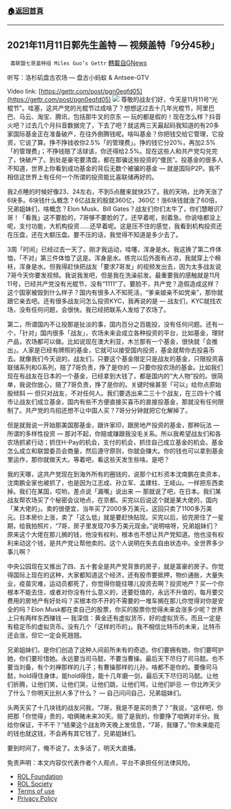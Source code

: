 ###  [:house:返回首頁](https://github.com/ourhimalayas/txt)
---


## 2021年11月11日郭先生盖特 — 视频盖特「9分45秒」
` 喜联盟七哥盖特组 Miles Guo’s Gettr` [轉載自GNews](https://gnews.org/zh-hans/1657538/)

听写：洛杉矶盘古农场 — 盘古小蚂蚁 & Antsee-GTV

Video link: [https://gettr.com/post/pgn0eqfd05](https://gettr.com/post/pgn0eqfd05)
![](https://assets.gnews.org/wp-content/uploads/2021/11/8EA15CF6-845A-4A1D-BB0F-2D6427457750.png)
尊敬的战友们好，今天是11月11号“光棍节”。哇塞，这共产党的光棍节过成啥了？想想这过去十几年光棍节，阿里巴巴、马云、淘宝、腾讯，包括那牛叉的京东 — 玩的都是假的！现在怎么样？抖音火吧？过去几个月抖音数据完了，下去了吧？就这两三天最起码我知道的有20多家国际基金正在准备破产，在往外倒腾钱呢。啥叫基金？你把钱交给它管理，它投资，它说了算。挣不挣钱收你2.5%「的管理费」。挣的钱它分20%，再加2.5%「的管理费」；不挣钱赔了活球该，你还得给2.5%。现在这些人和共产党勾兑完了，快破产了。到处是豪宅要清盘，都在那骗这些投资的“傻民”。投基金的很多人不知道，世界上你看到成功基金的背后无数个被骗的基金 — 就是国际P2P。我不相信这世界上有任何一个所谓的投资能比喜联储再好的。

我2点睡的时候好像23、24左右，不到5点醒来就快25了。我的天呐，比昨天涨了6块多。6块钱什么概念？6亿战友的股就360亿，360亿！涨6块钱就涨了60倍，兄弟姐妹们，啥概念？Elon Musk、Bill Gates？战友们你们太牛了，你们慧眼识7哥！「看我」这不要脸的，7哥够不要脸的了。还早着呢，别着急。你说啥都没上呢，支付功能，大机构投资……还早着呢。这是压不住的感觉，我看到机构投资还在压盘，还在大额压盘。要不压的话，我觉得不知道是多少去了。

3周「时间」已经过去一天了。刚才我运动，哇噻，浑身是水。我这换了第二件体恤，「不对」第三件体恤了这是。浑身是水。练完以后外面有点凉，我就穿上个棉袄，浑身是水。但我得赶快把战友「要求7哥发」的视频发出去，因为太多战友说7哥今天你要发视频。我说我发吧，但是我在洗澡前发。最重要我的感触就是11月11号，已经共产党没有光棍节，没有“1111”了。要脸不，共产党？造假造成这样？这个国家被毁到什么样子？国内有很多人不知死活，“爹亲娘亲不如党亲”，那你就跟它亲去吧。还有很多战友问怎么投资KYC，我再说的是 — 战友们，KYC就找农场，没有任何问题，会很快。我已经把联系人发给了农场了。

第二，所谓国内不让投那是扯淡的事，国内百分之百能投，没有任何问题。还有一个，「针对」国内很多「战友」，农场未来会成立各种投资的平台，比如基金，理财产品，农场都可以做。比如说现在澳大利亚，木兰那有一个基金，很快就「会推出」。人家是已经有牌照的基金，它就可以接受国内投资，基金就帮你去投喜币去。就像我们今天说的，战友们，只要这个基金限定只是战友的基金，只限投资喜联储系列和G系列，赔了7哥负责，挣了是你的 — 只要你投农场的基金。比如我们现在有战友在日本的一个基金，已经拿到大钱了，都是国内的“大人物”投的。很简单，我说你放心，赔了7哥负责，挣了是你的。关键时候甚至「可以」给你点原始股倾斜 — 但只对战友，不对任何人。我们要选出来二三十个战友，在三四十个城市让战友们成立基金，国内有些不方便直接买喜币的直接投基金，那就没有任何限制了。共产党的鸟招还想不让中国人买？7哥分分钟就把它化解掉了。

但是就我说一开始那美国那基金，跟许家印，跟房地产投资的基金，那种玩法 — 所谓的多样性投资 — 那对不起，你赔或赚跟我没毛关系。所以我希望战友们和各农场抓紧行动；抓住H-Pay的机会，支付的机会，抓住自己成立基金的机会。基金怎么成立和联盟委员会商量，然后遵守原则，你就会赚大。你的钱也可以拿到基金里运作，那你就做天大。等着吧，看这些天发生些啥。是吧？

我的天哪，这共产党现在到海外所有的圈钱的，说那个红杉资本沈南鹏在卖资本，沈南鹏全家也被抓了，也是因为江志成、孙立军、孟建柱、王岐山。一样把东西卖掉。我们在某国，哎哟，差点说「漏嘴」说出来 — 那就说了吧，在日本。我们某战友帮农场买了个秘密会议地点，在京都。买完以后说这个就是某大佬的，国内「某大佬的」。卖的很便宜，当年买了2000多万美元，这回只卖了1100多万美元。日本房价上涨，卖了「这么低」就是要赶快贴现。买完以后，验完房住了一星期，给我拍照片，“7哥，房子里发现70多万美元现金。”说明啥呀，兄弟姐妹们？原来这个大佬在那儿搁的钱，他没有权利，根本也不想让共产党知道。他也没有权利来动这个钱，是共产党让帮他卖的。这个人说明在失去自由状态中。全世界多少事儿啊？

中央公园现在又推出了四、五十套全是共产党背景的房子，就是富豪的房子。你觉得国际上现在的这种，大家都知道这个经济，还有股市要抵押，物价通胀，大量失业，疫苗灾难，运动员都死了，你觉得你能往哪儿投资去啊？投资地产？买一个你根本不能去住，或者对你没有什么意义的，还要贬值的，永远不升值的，每月要交费用的房地产有好处吗？买根本你不开的不需要的一堆车搁在那儿你觉得对你是安全的吗？Elon Musk都在卖自己的股票，你买的股票你觉得未来会涨多少呢？世界上只有两样东西赚钱 — 我深信：黄金还有虚拟货币，好的虚拟货币。而且一定是有稳定币的虚拟货币。没有几个「这样的币的」。我不相信比特币的未来，比特币还会涨，但它一定会死翘翘。

兄弟姐妹们，是你们创造了这种人间前所未有的奇迹。你们要拥有她，你们要呵护她，你们要珍惜她。永远要当司马懿，不要当曹操。最后天下尽归了司马懿。也不要当刘备，有个刘禅那样的儿子；有曹操那样的儿孙，啥都不是你的。要像司马懿，hold得住身体，能hold得住，能十几年磨一剑，最后天下尽归司马懿。让他们折腾，让他们笑，让他们哭，让他们跳，让他们骂，让他们妒忌 — 你比昨天少了什么？你明天比别人多了什么？ — 自己问问自己，兄弟姐妹们。

头两天买了十几块钱的战友问我，“7哥，我是不是买的贵了？”我说，“这样吧，你把那「你觉得」贵的，咱俩赌未来30天。赔了是我的，你要挣了咱俩对半分。我给你保证，干不干？”结果这个战友昨天晚上发信息，“7哥，我赚了。”你未来能花的钱也就这钱，不会再有其它钱了，兄弟姐妹们。

要到时间了，俺不说了。太多话了，明天大直播。

 

免责声明：本文内容仅代表作者个人观点，平台不承担任何法律风险。

- [ROL Foundation](https://rolfoundation.org/)
- [ROL Society](https://rolsociety.org/)
- [Terms of use](https://gnews.org/terms-of-use-3/)
- [Privacy Policy](https://gnews.org/privacy-policy/)
